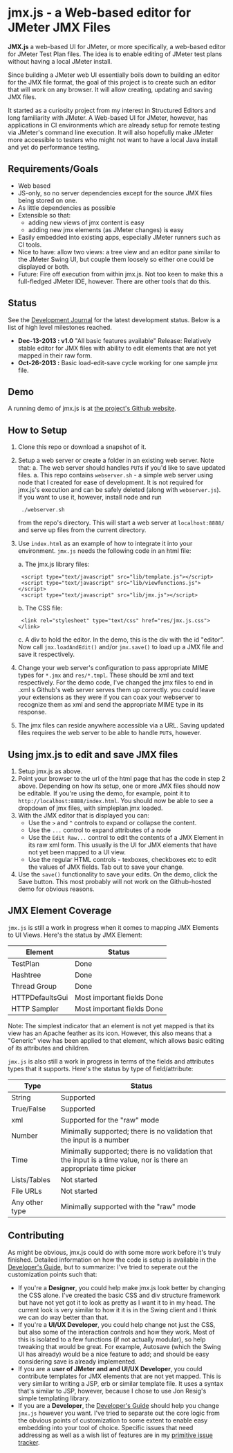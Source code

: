 jmx.js - a Web-based editor for JMeter JMX Files
================================================

**JMX.js** a web-based UI for JMeter, or more specifically, a web-based editor for JMeter Test Plan files. The idea is to enable editing of JMeter test plans without having a local JMeter install. 

Since building a JMeter web UI essentially boils down to building an editor for the JMX file format, the goal of this project is to create such an editor that will work on any browser. It will allow creating, updating and saving JMX files.

It started as a curiosity project from my interest in Structured Editors and long familiarity with JMeter. A Web-based UI for JMeter, however, has applications in CI environments which are already setup for remote testing via JMeter's command line execution. It will also hopefully make JMeter more accessible to testers who might not want to have a local Java install and yet do performance testing.

Requirements/Goals
------------------

* Web based
* JS-only, so no server dependencies except for the source JMX files being stored on one.
* As little dependencies as possible
* Extensible so that:
	* adding new views of jmx content is easy
	* adding new jmx elements (as JMeter changes) is easy
* Easily embedded into existing apps, especially JMeter runners such as CI tools.
* Nice to have: allow two views: a tree view and an editor pane similar to the JMeter Swing UI, but couple them loosely so either one could be displayed or both.
* Future: Fire off execution from within jmx.js. Not too keen to make this a full-fledged JMeter IDE, however. There are other tools that do this.

Status
------

See the [Development Journal](docs/journal.md) for the latest development status. Below is a list of high level milestones reached.

* **Dec-13-2013 : v1.0** "All basic features available" Release: Relatively stable editor for JMX files with ability to edit elements that are not yet mapped in their raw form.
* **Oct-26-2013 :** Basic load-edit-save cycle working for one sample jmx file.

Demo
----

A running demo of jmx.js is at [the project's Github website](http://vinodkd.github.io/jmx.js/).

How to Setup
------------

1. Clone this repo or download a snapshot of it.
2. Setup a web server or create a folder in an existing web server. Note that:
	a. The web server should handles `PUT`s if you'd like to save updated files.
	a. This repo contains `webserver.sh` - a simple web server using node that I created for ease of development. It is not required for jmx.js's execution and can be safely deleted (along with `webserver.js`). If you want to use it, however, install node and run

		./webserver.sh

	from the repo's directory. This will start a web server at `localhost:8888/` and serve up files from the current directory.
2. Use `index.html` as an example of how to integrate it into your environment. `jmx.js` needs the following code in an html file:
	
	a. The jmx.js library files:

		<script type="text/javascript" src="lib/template.js"></script>
		<script type="text/javascript" src="lib/viewfunctions.js"></script>
		<script type="text/javascript" src="lib/jmx.js"></script>

	b. The CSS file:

		<link rel="stylesheet" type="text/css" href="res/jmx.js.css"></link>

	c. A div to hold the editor. In the demo, this is the div with the id "editor".
	Now call `jmx.loadAndEdit()` and/or `jmx.save()` to load up a JMX file and save it respectively.
3. Change your web server's configuration to pass appropriate MIME types for `*.jmx` and `res/*.tmpl`. These should be xml and text respectively. For the demo code, I've changed the jmx files to end in .xml s Github's web server serves them up correctly. you could leave your extensions as they were if you can coax your webserver to recognize them as xml and send the appropriate MIME type in its response.
3. The jmx files can reside anywhere accessible via a URL. Saving updated files requires the web server to be able to handle `PUT`s, however.

Using jmx.js to edit and save JMX files
---------------------------------------

1. Setup jmx.js as above.
2. Point your browser to the url of the html page that has the code in step 2 above. Depending on how its setup, one or more JMX files should now be editable. If you're using the demo, for example, point it to `http://localhost:8888/index.html`. You should now be able to see a dropdown of jmx files, with simpleplan.jmx loaded.
3. With the JMX editor that is displayed you can:
	* Use the `>` and `^` controls to expand or collapse the content.
	* Use the `...` control to expand attributes of a node
	* Use the `Edit Raw...` control to edit the contents of a JMX Element in its raw xml form. This usually is the UI for JMX elements that have not yet been mapped to a UI view.
	* Use the regular HTML controls - texboxes, checkboxes etc to edit the values of JMX fields. Tab out to save your change.
4. Use the `save()` functionality to save your edits. On the demo, click the Save button. This most probably will not work on the Github-hosted demo for obvious reasons.

JMX Element Coverage
--------------------

`jmx.js` is still a work in progress when it comes to mapping JMX Elements to UI Views. Here's the status by JMX Element:

| Element | Status |
|---------|--------|
| TestPlan | Done |
| Hashtree | Done |
| Thread Group | Done |
| HTTPDefaultsGui | Most important fields Done | 
| HTTP Sampler | Most important fields Done |

Note: The simplest indicator that an element is not yet mapped is that its view has an Apache feather as its icon. However, this also means that a "Generic" view has been applied to that element, which allows basic editing of its attributes and children.

`jmx.js` is also still a work in progress in terms of the fields and attributes types that it supports. Here's the status by type of field/attribute:

| Type | Status |
|------|--------|
| String | Supported |
| True/False | Supported |
| xml | Supported for the "raw" mode |
| Number | Minimally supported; there is no validation that the input is a number |
| Time | Minimally supported; there is no validation that the input is a time value, nor is there an appropriate time picker |
| Lists/Tables | Not started |
| File URLs | Not started |
| Any other type | Minimally supported with the "raw" mode |

Contributing
------------

As might be obvious, jmx.js could do with some more work before it's truly finished. Detailed information on how the code is setup is available in the [Developer's Guide](docs/devguide.md), but to summarize: I've tried to seperate out the customization points such that:

* If you're a **Designer**, you could help make jmx.js look better by changing the CSS alone. I've created the basic CSS and div structure framework but have not yet got it to look as pretty as I want it to in my head. The current look is very similar to how it it is in the Swing client and I think we can do way better than that.
* If you're a **UI/UX Developer**, you could help change not just the CSS, but also some of the interaction controls and how they work. Most of this is isolated to a few functions (if not actually modular), so help tweaking that would be great. For example, Autosave (which the Swing UI has already) would be a nice feature to add; and should be easy considering save is already implemented.
* If you are a **user of JMeter and and UI/UX Developer**, you could contribute templates for JMX elements that are not yet mapped. This is very similar to writing a JSP, erb or similar template file. It uses a syntax that's similar to JSP, however, because I chose to use Jon Resig's simple templating library.
* If you are a **Developer**, the [Developer's Guide](docs/devguide.md) should help you change `jmx.js` however you want. I've tried to separate out the core logic from the obvious points of customization to some extent to enable easy embedding into your tool of choice. Specific issues that need addressing as well as a wish list of features are in my [primitive issue tracker](docs/issues.md).

